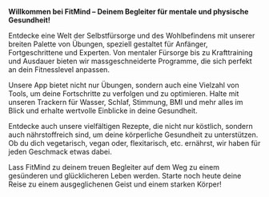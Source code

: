 **Willkommen bei FitMind – Deinem Begleiter für mentale und physische Gesundheit!**

Entdecke eine Welt der Selbstfürsorge und des Wohlbefindens mit unserer breiten Palette von Übungen, speziell gestaltet für Anfänger, Fortgeschrittene und Experten. Von mentaler Fürsorge bis zu Krafttraining und Ausdauer bieten wir massgeschneiderte Programme, die sich perfekt an dein Fitnesslevel anpassen.

Unsere App bietet nicht nur Übungen, sondern auch eine Vielzahl von Tools, um deine Fortschritte zu verfolgen und zu optimieren. Halte mit unseren Trackern für Wasser, Schlaf, Stimmung, BMI und mehr alles im Blick und erhalte wertvolle Einblicke in deine Gesundheit.

Entdecke auch unsere vielfältigen Rezepte, die nicht nur köstlich, sondern auch nährstoffreich sind, um deine körperliche Gesundheit zu unterstützen. Ob du dich vegetarisch, vegan oder, flexitarisch, etc. ernährst, wir haben für jeden Geschmack etwas dabei.

Lass FitMind zu deinem treuen Begleiter auf dem Weg zu einem gesünderen und glücklicheren Leben werden. Starte noch heute deine Reise zu einem ausgeglichenen Geist und einem starken Körper!
